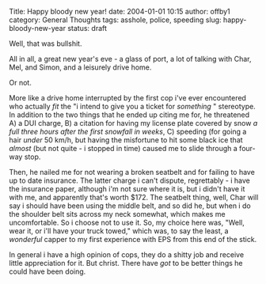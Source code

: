 Title: Happy bloody new year!
date: 2004-01-01 10:15
author: offby1
category: General Thoughts
tags: asshole, police, speeding
slug: happy-bloody-new-year
status: draft

Well, that was bullshit.

All in all, a great new year's eve - a glass of port, a lot of talking with Char, Mel, and Simon, and a leisurely drive home.

Or not.

More like a drive home interrupted by the first cop i've ever encountered who actually _fit_ the "i intend to give you a ticket for _something_ " stereotype. In addition to the two things that he ended up citing me for, he threatened A) a DUI charge, B) a citation for having my license plate covered by snow _a full three hours after the first snowfall in weeks_, C) speeding (for going a hair *under* 50 km/h, but having the misfortune to hit some black ice that _almost_ (but not quite - i stopped in time) caused me to slide through a four-way stop.

Then, he nailed me for not wearing a broken seatbelt and for failing to have up to date insurance. The latter charge i can't dispute, regrettably - i have the insurance paper, although i'm not sure where it is, but i didn't have it with me, and apparently that's worth \$172. The seatbelt thing, well, Char will say i should have been using the middle belt, and so did he, but when i do the shoulder belt sits across my neck somewhat, which makes me uncomfortable. So i choose not to use it. So, my choice here was, "Well, wear it, or i'll have your truck towed," which was, to say the least, a _wonderful_ capper to my first experience with EPS from this end of the stick.

In general i have a high opinion of cops, they do a shitty job and receive little appreciation for it. But christ. There have *got* to be better things he could have been doing.
